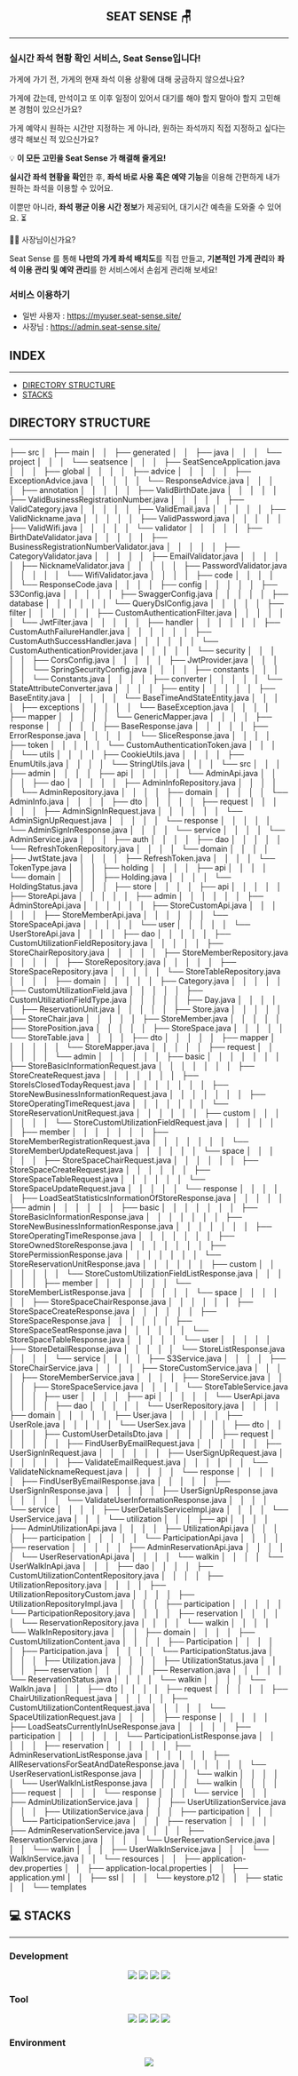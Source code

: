 <div align=center><h2>SEAT SENSE 🪑 </h2></div>

---

### 실시간 **좌석 현황 확인** 서비스, Seat Sense입니다!

가게에 가기 전, 가게의 현재 좌석 이용 상황에 대해 궁금하지 않으셨나요?

가게에 갔는데, 만석이고 또 이후 일정이 있어서 대기를 해야 할지 말아야 할지 고민해 본 경험이 있으신가요?

가게 예약시 원하는 시간만 지정하는 게 아니라, 원하는 좌석까지 직접 지정하고 싶다는 생각 해보신 적 있으신가요?

💡 **이 모든 고민을 Seat Sense 가 해결해 줄게요!**

**실시간 좌석 현황을 확인**한 후, **좌석 바로 사용 혹은 예약 기능**을 이용해 간편하게 내가 원하는 좌석을 이용할 수 있어요.

이뿐만 아니라, **좌석 평균 이용 시간 정보**가 제공되어, 대기시간 예측을 도와줄 수 있어요. ⏳

🙌🏻 사장님이신가요?

Seat Sense 를 통해 **나만의 가게 좌석 배치도**를 직접 만들고, **기본적인 가게 관리**와 **좌석 이용 관리 및 예약 관리**를 한 서비스에서 손쉽게 관리해 보세요! 

### 서비스 이용하기
- 일반 사용자 : https://myuser.seat-sense.site/
- 사장님 : https://admin.seat-sense.site/

## INDEX
---
- [DIRECTORY STRUCTURE](#DIRECTORY-STRUCTURE)
- [STACKS](#STACKS)
 
## DIRECTORY STRUCTURE

---

├── src
│   ├── main
│   │   ├── generated
│   │   ├── java
│   │   │   └── project
│   │   │       └── seatsence
│   │   │           ├── SeatSenceApplication.java
│   │   │           ├── global
│   │   │           │   ├── advice
│   │   │           │   │   ├── ExceptionAdvice.java
│   │   │           │   │   └── ResponseAdvice.java
│   │   │           │   ├── annotation
│   │   │           │   │   ├── ValidBirthDate.java
│   │   │           │   │   ├── ValidBusinessRegistrationNumber.java
│   │   │           │   │   ├── ValidCategory.java
│   │   │           │   │   ├── ValidEmail.java
│   │   │           │   │   ├── ValidNickname.java
│   │   │           │   │   ├── ValidPassword.java
│   │   │           │   │   ├── ValidWifi.java
│   │   │           │   │   └── validator
│   │   │           │   │       ├── BirthDateValidator.java
│   │   │           │   │       ├── BusinessRegistrationNumberValidator.java
│   │   │           │   │       ├── CategoryValidator.java
│   │   │           │   │       ├── EmailValidator.java
│   │   │           │   │       ├── NicknameValidator.java
│   │   │           │   │       ├── PasswordValidator.java
│   │   │           │   │       └── WifiValidator.java
│   │   │           │   ├── code
│   │   │           │   │   └── ResponseCode.java
│   │   │           │   ├── config
│   │   │           │   │   ├── S3Config.java
│   │   │           │   │   ├── SwaggerConfig.java
│   │   │           │   │   ├── database
│   │   │           │   │   │   └── QueryDslConfig.java
│   │   │           │   │   ├── filter
│   │   │           │   │   │   ├── CustomAuthenticationFilter.java
│   │   │           │   │   │   └── JwtFilter.java
│   │   │           │   │   ├── handler
│   │   │           │   │   │   ├── CustomAuthFailureHandler.java
│   │   │           │   │   │   ├── CustomAuthSuccessHandler.java
│   │   │           │   │   │   └── CustomAuthenticationProvider.java
│   │   │           │   │   └── security
│   │   │           │   │       ├── CorsConfig.java
│   │   │           │   │       ├── JwtProvider.java
│   │   │           │   │       └── SpringSecurityConfig.java
│   │   │           │   ├── constants
│   │   │           │   │   └── Constants.java
│   │   │           │   ├── converter
│   │   │           │   │   └── StateAttributeConverter.java
│   │   │           │   ├── entity
│   │   │           │   │   ├── BaseEntity.java
│   │   │           │   │   └── BaseTimeAndStateEntity.java
│   │   │           │   ├── exceptions
│   │   │           │   │   └── BaseException.java
│   │   │           │   ├── mapper
│   │   │           │   │   └── GenericMapper.java
│   │   │           │   ├── response
│   │   │           │   │   ├── BaseResponse.java
│   │   │           │   │   ├── ErrorResponse.java
│   │   │           │   │   └── SliceResponse.java
│   │   │           │   ├── token
│   │   │           │   │   └── CustomAuthenticationToken.java
│   │   │           │   └── utils
│   │   │           │       ├── CookieUtils.java
│   │   │           │       ├── EnumUtils.java
│   │   │           │       └── StringUtils.java
│   │   │           └── src
│   │   │               ├── admin
│   │   │               │   ├── api
│   │   │               │   │   └── AdminApi.java
│   │   │               │   ├── dao
│   │   │               │   │   ├── AdminInfoRepository.java
│   │   │               │   │   └── AdminRepository.java
│   │   │               │   ├── domain
│   │   │               │   │   └── AdminInfo.java
│   │   │               │   ├── dto
│   │   │               │   │   ├── request
│   │   │               │   │   │   ├── AdminSignInRequest.java
│   │   │               │   │   │   └── AdminSignUpRequest.java
│   │   │               │   │   └── response
│   │   │               │   │       └── AdminSignInResponse.java
│   │   │               │   └── service
│   │   │               │       └── AdminService.java
│   │   │               ├── auth
│   │   │               │   ├── dao
│   │   │               │   │   └── RefreshTokenRepository.java
│   │   │               │   └── domain
│   │   │               │       ├── JwtState.java
│   │   │               │       ├── RefreshToken.java
│   │   │               │       └── TokenType.java
│   │   │               ├── holding
│   │   │               │   ├── api
│   │   │               │   └── domain
│   │   │               │       ├── Holding.java
│   │   │               │       └── HoldingStatus.java
│   │   │               ├── store
│   │   │               │   ├── api
│   │   │               │   │   ├── StoreApi.java
│   │   │               │   │   ├── admin
│   │   │               │   │   │   ├── AdminStoreApi.java
│   │   │               │   │   │   ├── StoreCustomApi.java
│   │   │               │   │   │   ├── StoreMemberApi.java
│   │   │               │   │   │   └── StoreSpaceApi.java
│   │   │               │   │   └── user
│   │   │               │   │       └── UserStoreApi.java
│   │   │               │   ├── dao
│   │   │               │   │   ├── CustomUtilizationFieldRepository.java
│   │   │               │   │   ├── StoreChairRepository.java
│   │   │               │   │   ├── StoreMemberRepository.java
│   │   │               │   │   ├── StoreRepository.java
│   │   │               │   │   ├── StoreSpaceRepository.java
│   │   │               │   │   └── StoreTableRepository.java
│   │   │               │   ├── domain
│   │   │               │   │   ├── Category.java
│   │   │               │   │   ├── CustomUtilizationField.java
│   │   │               │   │   ├── CustomUtilizationFieldType.java
│   │   │               │   │   ├── Day.java
│   │   │               │   │   ├── ReservationUnit.java
│   │   │               │   │   ├── Store.java
│   │   │               │   │   ├── StoreChair.java
│   │   │               │   │   ├── StoreMember.java
│   │   │               │   │   ├── StorePosition.java
│   │   │               │   │   ├── StoreSpace.java
│   │   │               │   │   └── StoreTable.java
│   │   │               │   ├── dto
│   │   │               │   │   ├── mapper
│   │   │               │   │   │   └── StoreMapper.java
│   │   │               │   │   ├── request
│   │   │               │   │   │   └── admin
│   │   │               │   │   │       ├── basic
│   │   │               │   │   │       │   ├── StoreBasicInformationRequest.java
│   │   │               │   │   │       │   ├── StoreCreateRequest.java
│   │   │               │   │   │       │   ├── StoreIsClosedTodayRequest.java
│   │   │               │   │   │       │   ├── StoreNewBusinessInformationRequest.java
│   │   │               │   │   │       │   ├── StoreOperatingTimeRequest.java
│   │   │               │   │   │       │   └── StoreReservationUnitRequest.java
│   │   │               │   │   │       ├── custom
│   │   │               │   │   │       │   └── StoreCustomUtilizationFieldRequest.java
│   │   │               │   │   │       ├── member
│   │   │               │   │   │       │   ├── StoreMemberRegistrationRequest.java
│   │   │               │   │   │       │   └── StoreMemberUpdateRequest.java
│   │   │               │   │   │       └── space
│   │   │               │   │   │           ├── StoreSpaceChairRequest.java
│   │   │               │   │   │           ├── StoreSpaceCreateRequest.java
│   │   │               │   │   │           ├── StoreSpaceTableRequest.java
│   │   │               │   │   │           └── StoreSpaceUpdateRequest.java
│   │   │               │   │   └── response
│   │   │               │   │       ├── LoadSeatStatisticsInformationOfStoreResponse.java
│   │   │               │   │       ├── admin
│   │   │               │   │       │   ├── basic
│   │   │               │   │       │   │   ├── StoreBasicInformationResponse.java
│   │   │               │   │       │   │   ├── StoreNewBusinessInformationResponse.java
│   │   │               │   │       │   │   ├── StoreOperatingTimeResponse.java
│   │   │               │   │       │   │   ├── StoreOwnedStoreResponse.java
│   │   │               │   │       │   │   ├── StorePermissionResponse.java
│   │   │               │   │       │   │   └── StoreReservationUnitResponse.java
│   │   │               │   │       │   ├── custom
│   │   │               │   │       │   │   └── StoreCustomUtilizationFieldListResponse.java
│   │   │               │   │       │   ├── member
│   │   │               │   │       │   │   └── StoreMemberListResponse.java
│   │   │               │   │       │   └── space
│   │   │               │   │       │       ├── StoreSpaceChairResponse.java
│   │   │               │   │       │       ├── StoreSpaceCreateResponse.java
│   │   │               │   │       │       ├── StoreSpaceResponse.java
│   │   │               │   │       │       ├── StoreSpaceSeatResponse.java
│   │   │               │   │       │       └── StoreSpaceTableResponse.java
│   │   │               │   │       └── user
│   │   │               │   │           ├── StoreDetailResponse.java
│   │   │               │   │           └── StoreListResponse.java
│   │   │               │   └── service
│   │   │               │       ├── S3Service.java
│   │   │               │       ├── StoreChairService.java
│   │   │               │       ├── StoreCustomService.java
│   │   │               │       ├── StoreMemberService.java
│   │   │               │       ├── StoreService.java
│   │   │               │       ├── StoreSpaceService.java
│   │   │               │       └── StoreTableService.java
│   │   │               ├── user
│   │   │               │   ├── api
│   │   │               │   │   └── UserApi.java
│   │   │               │   ├── dao
│   │   │               │   │   └── UserRepository.java
│   │   │               │   ├── domain
│   │   │               │   │   ├── User.java
│   │   │               │   │   ├── UserRole.java
│   │   │               │   │   └── UserSex.java
│   │   │               │   ├── dto
│   │   │               │   │   ├── CustomUserDetailsDto.java
│   │   │               │   │   ├── request
│   │   │               │   │   │   ├── FindUserByEmailRequest.java
│   │   │               │   │   │   ├── UserSignInRequest.java
│   │   │               │   │   │   ├── UserSignUpRequest.java
│   │   │               │   │   │   ├── ValidateEmailRequest.java
│   │   │               │   │   │   └── ValidateNicknameRequest.java
│   │   │               │   │   └── response
│   │   │               │   │       ├── FindUserByEmailResponse.java
│   │   │               │   │       ├── UserSignInResponse.java
│   │   │               │   │       ├── UserSignUpResponse.java
│   │   │               │   │       └── ValidateUserInformationResponse.java
│   │   │               │   └── service
│   │   │               │       ├── UserDetailsServiceImpl.java
│   │   │               │       └── UserService.java
│   │   │               └── utilization
│   │   │                   ├── api
│   │   │                   │   ├── AdminUtilizationApi.java
│   │   │                   │   ├── UtilizationApi.java
│   │   │                   │   ├── participation
│   │   │                   │   │   └── ParticipationApi.java
│   │   │                   │   ├── reservation
│   │   │                   │   │   ├── AdminReservationApi.java
│   │   │                   │   │   └── UserReservationApi.java
│   │   │                   │   └── walkin
│   │   │                   │       └── UserWalkInApi.java
│   │   │                   ├── dao
│   │   │                   │   ├── CustomUtilizationContentRepository.java
│   │   │                   │   ├── UtilizationRepository.java
│   │   │                   │   ├── UtilizationRepositoryCustom.java
│   │   │                   │   ├── UtilizationRepositoryImpl.java
│   │   │                   │   ├── participation
│   │   │                   │   │   └── ParticipationRepository.java
│   │   │                   │   ├── reservation
│   │   │                   │   │   └── ReservationRepository.java
│   │   │                   │   └── walkin
│   │   │                   │       └── WalkInRepository.java
│   │   │                   ├── domain
│   │   │                   │   ├── CustomUtilizationContent.java
│   │   │                   │   ├── Participation
│   │   │                   │   │   ├── Participation.java
│   │   │                   │   │   └── ParticipationStatus.java
│   │   │                   │   ├── Utilization.java
│   │   │                   │   ├── UtilizationStatus.java
│   │   │                   │   ├── reservation
│   │   │                   │   │   ├── Reservation.java
│   │   │                   │   │   └── ReservationStatus.java
│   │   │                   │   └── walkin
│   │   │                   │       └── WalkIn.java
│   │   │                   ├── dto
│   │   │                   │   ├── request
│   │   │                   │   │   ├── ChairUtilizationRequest.java
│   │   │                   │   │   ├── CustomUtilizationContentRequest.java
│   │   │                   │   │   └── SpaceUtilizationRequest.java
│   │   │                   │   ├── response
│   │   │                   │   │   ├── LoadSeatsCurrentlyInUseResponse.java
│   │   │                   │   │   ├── participation
│   │   │                   │   │   │   └── ParticipationListResponse.java
│   │   │                   │   │   ├── reservation
│   │   │                   │   │   │   ├── AdminReservationListResponse.java
│   │   │                   │   │   │   ├── AllReservationsForSeatAndDateResponse.java
│   │   │                   │   │   │   └── UserReservationListResponse.java
│   │   │                   │   │   └── walkin
│   │   │                   │   │       └── UserWalkInListResponse.java
│   │   │                   │   └── walkin
│   │   │                   │       ├── request
│   │   │                   │       └── response
│   │   │                   └── service
│   │   │                       ├── AdminUtilizationService.java
│   │   │                       ├── UserUtilizationService.java
│   │   │                       ├── UtilizationService.java
│   │   │                       ├── participation
│   │   │                       │   └── ParticipationService.java
│   │   │                       ├── reservation
│   │   │                       │   ├── AdminReservationService.java
│   │   │                       │   ├── ReservationService.java
│   │   │                       │   └── UserReservationService.java
│   │   │                       └── walkin
│   │   │                           ├── UserWalkInService.java
│   │   │                           └── WalkInService.java
│   │   └── resources
│   │       ├── application-dev.properties
│   │       ├── application-local.properties
│   │       ├── application.yml
│   │       ├── ssl
│   │       │   └── keystore.p12
│   │       ├── static
│   │       └── templates


## 💻 STACKS

-------

### Development
<div align=center> 
<img src="https://img.shields.io/badge/java-007396?style=for-the-badge&logo=java&logoColor=white"> 
<img src="https://img.shields.io/badge/springboot-6DB33F?style=for-the-badge&logo=springboot&logoColor=white">
<img src="https://img.shields.io/badge/jpa-6DB33F?style=for-the-badge&logo=jpa&logoColor=white">
<img src="https://img.shields.io/badge/Querydsl-4695EB?style=for-the-badge&logo=Querydsl&logoColor=white">
</div>

### Tool
<div align=center> 
<img src="https://img.shields.io/badge/mysql-4479A1?style=for-the-badge&logo=mysql&logoColor=white">
<img src="https://img.shields.io/badge/gradle-02303A?style=for-the-badge&logo=gradle&logoColor=white">
<img src="https://img.shields.io/badge/github-181717?style=for-the-badge&logo=github&logoColor=white">
<img src="https://img.shields.io/badge/git-F05032?style=for-the-badge&logo=git&logoColor=white">
</div>

### Environment
<div align=center> 
<img src="https://img.shields.io/badge/amazonaws-232F3E?style=for-the-badge&logo=amazonaws&logoColor=white">
</div>


